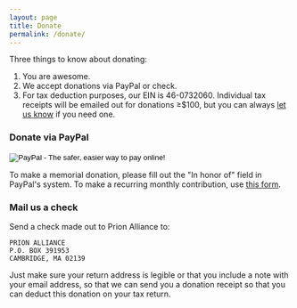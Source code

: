 ```yaml
---
layout: page
title: Donate
permalink: /donate/
---
```


Three things to know about donating:

1. You are awesome.
2. We accept donations via PayPal or check.
3. For tax deduction purposes, our EIN is 46-0732060. Individual tax receipts will be emailed out for donations &ge;$100, but you can always [let us know](/contact/) if you need one.

### Donate via PayPal

<form action="https://www.paypal.com/cgi-bin/webscr" method="post" target="_top">
<input type="hidden" name="cmd" value="_s-xclick">
<input type="hidden" name="hosted_button_id" value="A9HG9YJ3CHLRW">
<input type="image" src="https://www.paypalobjects.com/en_US/i/btn/btn_donateCC_LG.gif" border="0" name="submit" alt="PayPal - The safer, easier way to pay online!">
<img alt="" border="0" src="https://www.paypalobjects.com/en_US/i/scr/pixel.gif" width="1" height="1">
</form>

To make a memorial donation, please fill out the "In honor of" field in PayPal's system. To make a recurring monthly contribution, use [this form](/donate-recurring/).

### Mail us a check

Send a check made out to Prion Alliance to:

```
PRION ALLIANCE
P.O. BOX 391953
CAMBRIDGE, MA 02139
```

Just make sure your return address is legible or that you include a note with your email address, so that we can send you a donation receipt so that you can deduct this donation on your tax return.

